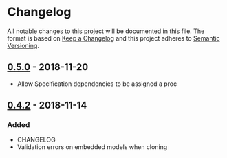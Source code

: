 # Changelog
All notable changes to this project will be documented in this file. The format is based on [Keep a Changelog](http://keepachangelog.com/en/1.0.0/)
and this project adheres to [Semantic Versioning](http://semver.org/spec/v2.0.0.html).

## [0.5.0](https://github.com/kapost/clone_kit/compare/v0.4.2...v0.5.0) - 2018-11-20
- Allow Specification dependencies to be assigned a proc

## [0.4.2](https://github.com/kapost/clone_kit/compare/v0.4.1...v0.4.2) - 2018-11-14
### Added
- CHANGELOG
- Validation errors on embedded models when cloning
